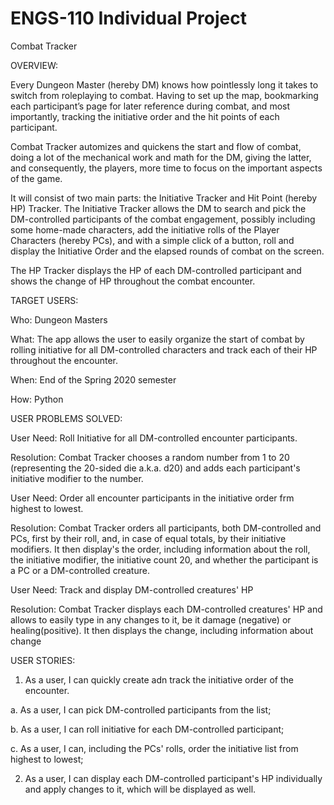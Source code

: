 # ENGS-110 Individual Project
Combat Tracker

OVERVIEW:

Every Dungeon Master (hereby DM) knows how pointlessly long it takes to switch from roleplaying to combat. Having to set up the map, bookmarking each participant’s page for later reference during combat, and most importantly, tracking the initiative order and the hit points of each participant. 

Combat Tracker automizes and quickens the start and flow of combat, doing a lot of the mechanical work and math for the DM, giving the latter, and consequently, the players, more time to focus on the important aspects of the game.

It will consist of two main parts: the Initiative Tracker and Hit Point (hereby HP) Tracker. The Initiative Tracker allows the DM to search and pick the  DM-controlled participants of the combat engagement, possibly including some home-made characters, add the initiative rolls of the Player Characters (hereby PCs), and with a simple click of a button, roll and display the Initiative Order and the elapsed rounds of combat on the screen.

The HP Tracker displays the HP of each DM-controlled participant and shows the change of HP throughout the combat encounter. 


TARGET USERS:

Who: Dungeon Masters 

What: The app allows the user to easily organize the start of combat by rolling initiative for all DM-controlled characters and track each of their HP throughout the encounter.

When: End of the Spring 2020 semester 

How: Python


USER PROBLEMS SOLVED:

User Need: Roll Initiative for all DM-controlled encounter participants. 

Resolution: Combat Tracker chooses a random number from 1 to 20 (representing the 20-sided die a.k.a. d20) and adds each participant's initiative modifier to the number.


User Need: Order all encounter participants in the initiative order frm highest to lowest.

Resolution: Combat Tracker orders all participants, both DM-controlled and PCs, first by their roll, and, in case of equal totals, by their initiative modifiers. It then display's the order, including information about the roll, the initiative modifier, the initiative count 20, and whether the participant is a PC or a DM-controlled creature.


User Need: Track and display DM-controlled creatures' HP

Resolution: Combat Tracker displays each DM-controlled creatures' HP and allows to easily type in any changes to it, be it damage (negative) or healing(positive). It then displays the change, including information about change


USER STORIES:

1. As a user, I can quickly create adn track the initiative order of the encounter.

  a. As a user, I can pick DM-controlled participants from the list;
  
  b. As a user, I can roll initiative for each DM-controlled participant;
  
  c. As a user, I can, including the PCs' rolls, order the initiative list from highest to lowest;

2. As a user, I can display each DM-controlled participant's HP individually and apply changes to it, which will be displayed as well.

